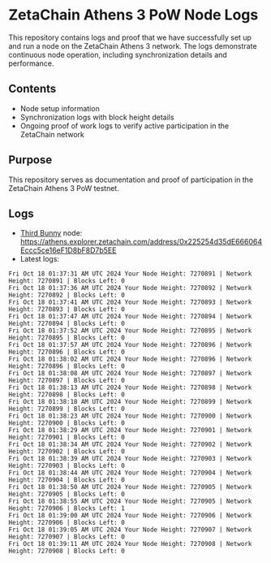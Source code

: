 # ZetaChain Athens 3 PoW Node Logs
This repository contains logs and proof that we have successfully set up and run a node on the ZetaChain Athens 3 network. The logs demonstrate continuous node operation, including synchronization details and performance.

## Contents
- Node setup information
- Synchronization logs with block height details
- Ongoing proof of work logs to verify active participation in the ZetaChain network

## Purpose
This repository serves as documentation and proof of participation in the ZetaChain Athens 3 PoW testnet.

## Logs

- [Third Bunny](https://thirdbunny.xyz/) node: https://athens.explorer.zetachain.com/address/0x225254d35dE666064Eccc5ce16eF1D8bF8D7b5EE
- Latest logs:
```
Fri Oct 18 01:37:31 AM UTC 2024 Your Node Height: 7270891 | Network Height: 7270891 | Blocks Left: 0
Fri Oct 18 01:37:36 AM UTC 2024 Your Node Height: 7270892 | Network Height: 7270892 | Blocks Left: 0
Fri Oct 18 01:37:41 AM UTC 2024 Your Node Height: 7270893 | Network Height: 7270893 | Blocks Left: 0
Fri Oct 18 01:37:47 AM UTC 2024 Your Node Height: 7270894 | Network Height: 7270894 | Blocks Left: 0
Fri Oct 18 01:37:52 AM UTC 2024 Your Node Height: 7270895 | Network Height: 7270895 | Blocks Left: 0
Fri Oct 18 01:37:57 AM UTC 2024 Your Node Height: 7270896 | Network Height: 7270896 | Blocks Left: 0
Fri Oct 18 01:38:02 AM UTC 2024 Your Node Height: 7270896 | Network Height: 7270896 | Blocks Left: 0
Fri Oct 18 01:38:08 AM UTC 2024 Your Node Height: 7270897 | Network Height: 7270897 | Blocks Left: 0
Fri Oct 18 01:38:13 AM UTC 2024 Your Node Height: 7270898 | Network Height: 7270898 | Blocks Left: 0
Fri Oct 18 01:38:18 AM UTC 2024 Your Node Height: 7270899 | Network Height: 7270899 | Blocks Left: 0
Fri Oct 18 01:38:23 AM UTC 2024 Your Node Height: 7270900 | Network Height: 7270900 | Blocks Left: 0
Fri Oct 18 01:38:29 AM UTC 2024 Your Node Height: 7270901 | Network Height: 7270901 | Blocks Left: 0
Fri Oct 18 01:38:34 AM UTC 2024 Your Node Height: 7270902 | Network Height: 7270902 | Blocks Left: 0
Fri Oct 18 01:38:39 AM UTC 2024 Your Node Height: 7270903 | Network Height: 7270903 | Blocks Left: 0
Fri Oct 18 01:38:44 AM UTC 2024 Your Node Height: 7270904 | Network Height: 7270904 | Blocks Left: 0
Fri Oct 18 01:38:50 AM UTC 2024 Your Node Height: 7270905 | Network Height: 7270905 | Blocks Left: 0
Fri Oct 18 01:38:55 AM UTC 2024 Your Node Height: 7270905 | Network Height: 7270906 | Blocks Left: 1
Fri Oct 18 01:39:00 AM UTC 2024 Your Node Height: 7270906 | Network Height: 7270906 | Blocks Left: 0
Fri Oct 18 01:39:05 AM UTC 2024 Your Node Height: 7270907 | Network Height: 7270907 | Blocks Left: 0
Fri Oct 18 01:39:11 AM UTC 2024 Your Node Height: 7270908 | Network Height: 7270908 | Blocks Left: 0
```
